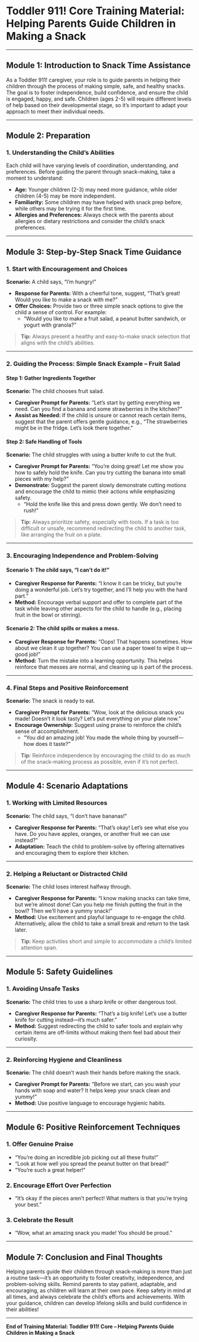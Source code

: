 # Toddler 911! Core Training Material: Helping Parents Guide Children in Making a Snack

---

## Module 1: Introduction to Snack Time Assistance

As a Toddler 911! caregiver, your role is to guide parents in helping their children through the process of making simple, safe, and healthy snacks. The goal is to foster independence, build confidence, and ensure the child is engaged, happy, and safe. Children (ages 2-5) will require different levels of help based on their developmental stage, so it’s important to adapt your approach to meet their individual needs.

---

## Module 2: Preparation

### 1. Understanding the Child’s Abilities
Each child will have varying levels of coordination, understanding, and preferences. Before guiding the parent through snack-making, take a moment to understand:
- **Age:** Younger children (2-3) may need more guidance, while older children (4-5) may be more independent.
- **Familiarity:** Some children may have helped with snack prep before, while others may be trying it for the first time.
- **Allergies and Preferences:** Always check with the parents about allergies or dietary restrictions and consider the child’s snack preferences.

---

## Module 3: Step-by-Step Snack Time Guidance

### 1. Start with Encouragement and Choices

**Scenario:** A child says, “I’m hungry!”

- **Response for Parents:** With a cheerful tone, suggest, “That’s great! Would you like to make a snack with me?”
- **Offer Choices:** Provide two or three simple snack options to give the child a sense of control. For example:
  - “Would you like to make a fruit salad, a peanut butter sandwich, or yogurt with granola?”

> **Tip:** Always present a healthy and easy-to-make snack selection that aligns with the child’s abilities.

---

### 2. Guiding the Process: Simple Snack Example – Fruit Salad

#### Step 1: Gather Ingredients Together

**Scenario:** The child chooses fruit salad.

- **Caregiver Prompt for Parents:** “Let’s start by getting everything we need. Can you find a banana and some strawberries in the kitchen?”
- **Assist as Needed:** If the child is unsure or cannot reach certain items, suggest that the parent offers gentle guidance, e.g., “The strawberries might be in the fridge. Let’s look there together.”

#### Step 2: Safe Handling of Tools

**Scenario:** The child struggles with using a butter knife to cut the fruit.

- **Caregiver Prompt for Parents:** “You’re doing great! Let me show you how to safely hold the knife. Can you try cutting the banana into small pieces with my help?”
- **Demonstrate:** Suggest the parent slowly demonstrate cutting motions and encourage the child to mimic their actions while emphasizing safety.
  - “Hold the knife like this and press down gently. We don’t need to rush!”

> **Tip:** Always prioritize safety, especially with tools. If a task is too difficult or unsafe, recommend redirecting the child to another task, like arranging the fruit on a plate.

---

### 3. Encouraging Independence and Problem-Solving

#### Scenario 1: The child says, “I can’t do it!”

- **Caregiver Response for Parents:** “I know it can be tricky, but you’re doing a wonderful job. Let’s try together, and I’ll help you with the hard part.”
- **Method:** Encourage verbal support and offer to complete part of the task while leaving other aspects for the child to handle (e.g., placing fruit in the bowl or stirring).

#### Scenario 2: The child spills or makes a mess.

- **Caregiver Response for Parents:** “Oops! That happens sometimes. How about we clean it up together? You can use a paper towel to wipe it up—good job!”
- **Method:** Turn the mistake into a learning opportunity. This helps reinforce that messes are normal, and cleaning up is part of the process.

---

### 4. Final Steps and Positive Reinforcement

**Scenario:** The snack is ready to eat.

- **Caregiver Prompt for Parents:** “Wow, look at the delicious snack you made! Doesn’t it look tasty? Let’s put everything on your plate now.”
- **Encourage Ownership:** Suggest using praise to reinforce the child’s sense of accomplishment.
  - “You did an amazing job! You made the whole thing by yourself—how does it taste?”

> **Tip:** Reinforce independence by encouraging the child to do as much of the snack-making process as possible, even if it’s not perfect.

---

## Module 4: Scenario Adaptations

### 1. Working with Limited Resources

**Scenario:** The child says, “I don’t have bananas!”

- **Caregiver Response for Parents:** “That’s okay! Let’s see what else you have. Do you have apples, oranges, or another fruit we can use instead?”
- **Adaptation:** Teach the child to problem-solve by offering alternatives and encouraging them to explore their kitchen.

---

### 2. Helping a Reluctant or Distracted Child

**Scenario:** The child loses interest halfway through.

- **Caregiver Response for Parents:** “I know making snacks can take time, but we’re almost done! Can you help me finish putting the fruit in the bowl? Then we’ll have a yummy snack!”
- **Method:** Use excitement and playful language to re-engage the child. Alternatively, allow the child to take a small break and return to the task later.

> **Tip:** Keep activities short and simple to accommodate a child’s limited attention span.

---

## Module 5: Safety Guidelines

### 1. Avoiding Unsafe Tasks

**Scenario:** The child tries to use a sharp knife or other dangerous tool.

- **Caregiver Response for Parents:** “That’s a big knife! Let’s use a butter knife for cutting instead—it’s much safer.”
- **Method:** Suggest redirecting the child to safer tools and explain why certain items are off-limits without making them feel bad about their curiosity.

---

### 2. Reinforcing Hygiene and Cleanliness

**Scenario:** The child doesn’t wash their hands before making the snack.

- **Caregiver Prompt for Parents:** “Before we start, can you wash your hands with soap and water? It helps keep your snack clean and yummy!”
- **Method:** Use positive language to encourage hygienic habits.

---

## Module 6: Positive Reinforcement Techniques

### 1. Offer Genuine Praise
  - “You’re doing an incredible job picking out all these fruits!”
  - “Look at how well you spread the peanut butter on that bread!”
  - “You’re such a great helper!”

### 2. Encourage Effort Over Perfection
  - “It’s okay if the pieces aren’t perfect! What matters is that you’re trying your best.”

### 3. Celebrate the Result
  - “Wow, what an amazing snack you made! You should be proud.”

---

## Module 7: Conclusion and Final Thoughts

Helping parents guide their children through snack-making is more than just a routine task—it’s an opportunity to foster creativity, independence, and problem-solving skills. Remind parents to stay patient, adaptable, and encouraging, as children will learn at their own pace. Keep safety in mind at all times, and always celebrate the child’s efforts and achievements. With your guidance, children can develop lifelong skills and build confidence in their abilities!

---

**End of Training Material: Toddler 911! Core – Helping Parents Guide Children in Making a Snack**
